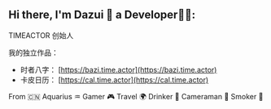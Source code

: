 ## Hi there, I'm Dazui 👋 a Developer👨‍💻:

TIMEACTOR 创始人

我的独立作品：
- 时者八字： [https://bazi.time.actor](https://bazi.time.actor)
- 卡皮日历： [https://cal.time.actor](https://cal.time.actor)

From 🇨🇳 Aquarius ♒️ Gamer 🎮 Travel 🌍 Drinker 🥃 Cameraman 📸 Smoker 🚬

<!--
**imDazui/imDazui** is a ✨ _special_ ✨ repository because its `README.md` (this file) appears on your GitHub profile.

Here are some ideas to get you started:

- 🔭 I’m currently working on ...
- 🌱 I’m currently learning ...
- 👯 I’m looking to collaborate on ...
- 🤔 I’m looking for help with ...
- 💬 Ask me about ...
- 📫 How to reach me: ...
- 😄 Pronouns: ...
- ⚡ Fun fact: ...
-->
